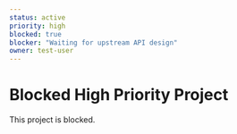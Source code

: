 ```yaml
---
status: active
priority: high
blocked: true
blocker: "Waiting for upstream API design"
owner: test-user
---
```


# Blocked High Priority Project

This project is blocked.
